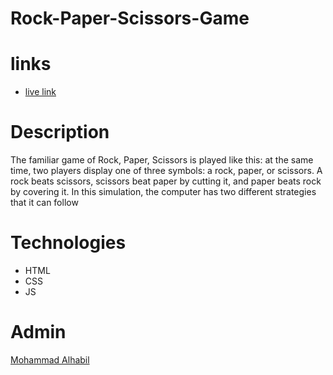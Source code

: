 # Rock-Paper-Scissors-Game
# links
* [live link](https://gsg-fc03.github.io/Rock-Paper-Scissors-Game-MohammadAlhabil/)
 # Description
The familiar game of Rock, Paper, Scissors is played like this: at the same time, two players display one of three symbols: a rock, paper, or scissors. A rock beats scissors, scissors beat paper by cutting it, and paper beats rock by covering it. In this simulation, the computer has two different strategies that it can follow
 # Technologies
* HTML
* CSS
* JS
 # Admin
 [Mohammad Alhabil](https://github.com/MohammadAlHabil)